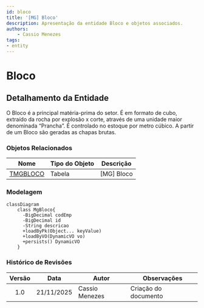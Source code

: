 ```yaml
---
id: bloco
title: '[MG] Bloco'
description: Apresentação da entidade Bloco e objetos associados.
authors:
    - Cassio Menezes
tags: 
- entity 
---
```

# Bloco

## Detalhamento da Entidade

O Bloco é a principal matéria-prima do setor. É em formato de cubo, extraído da rocha por explosão x corte, através de uma unidade maior denominada “Prancha”. É controlado no estoque por metro cúbico. A partir de um Bloco são geradas as chapas brutas.

### Objetos Relacionados

| Nome | Tipo do Objeto | Descrição |
|--|--|--|
| [TMGBLOCO](TMGBLOCO.md) | Tabela | [MG] Bloco |

### Modelagem

```mermaid
classDiagram
    class MgBloco{
      -BigDecimal codEmp
      -BigDecimal id
      -String descricao
      +loadByPk(Object... keyValue)
      +loadByVO(DynamicVO vo)
      +persists() DynamicVO
    }
```

### Histórico de Revisões

| Versão | Data | Autor | Observações |
|:--:|:--:|--|--|
| 1.0 | 21/11/2025 | Cassio Menezes | Criação do documento |
